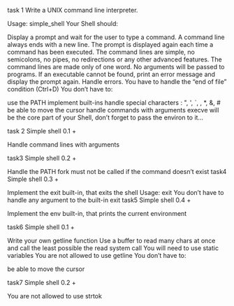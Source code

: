 task 1
Write a UNIX command line interpreter.

Usage: simple_shell
Your Shell should:

Display a prompt and wait for the user to type a command. A command line always ends with a new line.
The prompt is displayed again each time a command has been executed.
The command lines are simple, no semicolons, no pipes, no redirections or any other advanced features.
The command lines are made only of one word. No arguments will be passed to programs.
If an executable cannot be found, print an error message and display the prompt again.
Handle errors.
You have to handle the “end of file” condition (Ctrl+D)
You don’t have to:

use the PATH
implement built-ins
handle special characters : ", ', `, \, *, &, #
be able to move the cursor
handle commands with arguments
execve will be the core part of your Shell, don’t forget to pass the environ to it…

task 2
Simple shell 0.1 +

Handle command lines with arguments

task3
Simple shell 0.2 +

Handle the PATH
fork must not be called if the command doesn’t exist
task4
Simple shell 0.3 +

Implement the exit built-in, that exits the shell
Usage: exit
You don’t have to handle any argument to the built-in exit
task5
Simple shell 0.4 +

Implement the env built-in, that prints the current environment

task6
Simple shell 0.1 +

Write your own getline function
Use a buffer to read many chars at once and call the least possible the read system call
You will need to use static variables
You are not allowed to use getline
You don’t have to:

be able to move the cursor

task7
Simple shell 0.2 +

You are not allowed to use strtok

